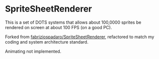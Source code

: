 # SpriteSheetRenderer
This is a set of DOTS systems that allows about 100,0000 sprites be rendered on screen at about 100 FPS (on a good PC).

Forked from [fabriziospadaro/SpriteSheetRenderer](https://github.com/fabriziospadaro/SpriteSheetRenderer), refactored to match my coding and system architecture standard.

Animating not implemented.
